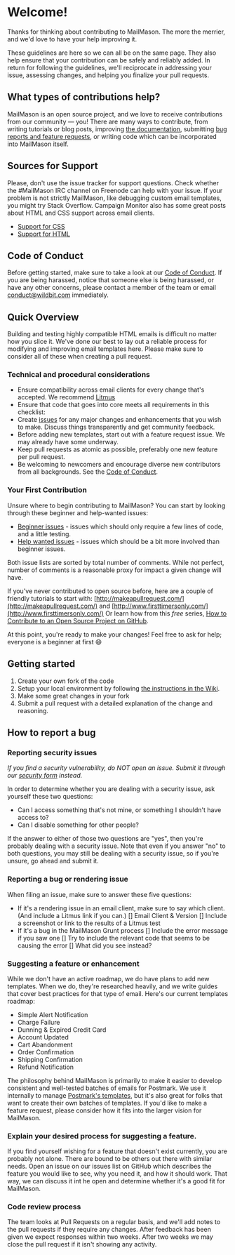 # Welcome!

Thanks for thinking about contributing to MailMason. The more the merrier, and we'd love to have your help improving it.

These guidelines are here so we can all be on the same page. They also help ensure that your contribution can be safely and reliably added. In return for following the guidelines, we'll reciprocate in addressing your issue, assessing changes, and helping you finalize your pull requests.

## What types of contributions help?

MailMason is an open source project, and we love to receive contributions from our community — you! There are many ways to contribute, from writing tutorials or blog posts, improving [the documentation](https://github.com/activecampaign/mailmason/wiki), submitting [bug reports and feature requests](https://github.com/activecampaign/mailmason/issues), or writing code which can be incorporated into MailMason itself.

## Sources for Support

Please, don't use the issue tracker for support questions. Check whether the #MailMason IRC channel on Freenode can help with your issue. If your problem is not strictly MailMason, like debugging custom email templates, you might try Stack Overflow. Campaign Monitor also has some great posts about HTML and CSS support across email clients.

* [Support for CSS](https://www.campaignmonitor.com/css/)
* [Support for HTML](https://www.campaignmonitor.com/blog/email-marketing/2013/08/support-for-html-5-elements-in-email/)

## Code of Conduct

Before getting started, make sure to take a look at our [Code of Conduct](http://wildbit.com/code-of-conduct-for-open-source). If you are being harassed, notice that someone else is being harassed, or have any other concerns, please contact a member of the team or email conduct@wildbit.com immediately.

## Quick Overview

Building and testing highly compatible HTML emails is difficult no matter how you slice it. We've done our best to lay out a reliable process for modifying and improving email templates here. Please make sure to consider all of these when creating a pull request.

### Technical and procedural considerations

* Ensure compatibility across email clients for every change that's accepted. We recommend [Litmus](https://litmus.com)
* Ensure that code that goes into core meets all requirements in this checklist:
* Create [issues](https://github.com/activecampaign/mailmason/issues) for any major changes and enhancements that you wish to make. Discuss things transparently and get community feedback.
* Before adding new templates, start out with a feature request issue. We may already have some underway.
* Keep pull requests as atomic as possible, preferably one new feature per pull request.
* Be welcoming to newcomers and encourage diverse new contributors from all backgrounds. See the [Code of Conduct](http://wildbit.com/open-source-code-of-conduct).

### Your First Contribution

Unsure where to begin contributing to MailMason? You can start by looking through these beginner and help-wanted issues:

* [Beginner issues](https://github.com/activecampaign/mailmason/labels/beginner) - issues which should only require a few lines of code, and a little testing.
* [Help wanted issues](https://github.com/activecampaign/mailmason/labels/help%20wanted) - issues which should be a bit more involved than beginner issues.

Both issue lists are sorted by total number of comments. While not perfect, number of comments is a reasonable proxy for impact a given change will have.

If you've never contributed to open source before, here are a couple of friendly tutorials to start with: [http://makeapullrequest.com/](http://makeapullrequest.com/) and [http://www.firsttimersonly.com/](http://www.firsttimersonly.com/) Or learn how from this *free* series, [How to Contribute to an Open Source Project on GitHub](https://egghead.io/series/how-to-contribute-to-an-open-source-project-on-github).

At this point, you're ready to make your changes! Feel free to ask for help; everyone is a beginner at first :smile:

## Getting started

1. Create your own fork of the code
2. Setup your local environment by following [the instructions in the Wiki](https://github.com/activecampaign/mailmason/wiki/Getting-Started).
3. Make some great changes in your fork
4. Submit a pull request with a detailed explanation of the change and reasoning.

## How to report a bug

### Reporting security issues

*If you find a security vulnerability, do NOT open an issue. Submit it through our [security form](https://wildbit.wufoo.com/forms/wildbit-security-response/) instead.*

In order to determine whether you are dealing with a security issue, ask yourself these two questions:

* Can I access something that's not mine, or something I shouldn't have access to?
* Can I disable something for other people?

If the answer to either of those two questions are "yes", then you're probably dealing with a security issue. Note that even if you answer "no" to both questions, you may still be dealing with a security issue, so if you're unsure, go ahead and submit it.

### Reporting a bug or rendering issue

When filing an issue, make sure to answer these five questions:

* If it's a rendering issue in an email client, make sure to say which client. (And include a Litmus link if you can.)
  [] Email Client & Version
  [] Include a screenshot or link to the results of a Litmus test
* If it's a bug in the MailMason Grunt process
  [] Include the error message if you saw one
  [] Try to include the relevant code that seems to be causing the error
  [] What did you see instead?

### Suggesting a feature or enhancement

While we don't have an active roadmap, we do have plans to add new templates. When we do, they're researched heavily, and we write guides that cover best practices for that type of email. Here's our current templates roadmap:

* Simple Alert Notification
* Charge Failure
* Dunning & Expired Credit Card
* Account Updated
* Cart Abandonment
* Order Confirmation
* Shipping Confirmation
* Refund Notification

The philosophy behind MailMason is primarily to make it easier to develop consistent and well-tested batches of emails for Postmark. We use it internally to manage [Postmark's templates](https://postmarkapp.com/why/templates), but it's also great for folks that want to create their own batches of templates. If you'd like to make a feature request, please consider how it fits into the larger vision for MailMason.

### Explain your desired process for suggesting a feature.

If you find yourself wishing for a feature that doesn't exist currently, you are probably not alone. There are bound to be others out there with similar needs. Open an issue on our issues list on GitHub which describes the feature you would like to see, why you need it, and how it should work. That way, we can discuss it int he open and determine whether it's a good fit for MailMason.

### Code review process

The team looks at Pull Requests on a regular basis, and we'll add notes to the pull requests if they require any changes. After feedback has been given we expect responses within two weeks. After two weeks we may close the pull request if it isn't showing any activity.